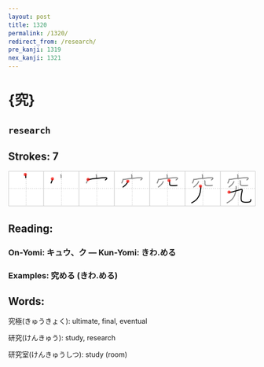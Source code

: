 ```yaml
---
layout: post
title: 1320
permalink: /1320/
redirect_from: /research/
pre_kanji: 1319
nex_kanji: 1321
---
```


# {究}

## `research`

## Strokes: 7

<div class="stroke"><img src="../images/E7A9B6.png" /></div>

## Reading:

### On-Yomi: キュウ、ク &mdash; Kun-Yomi: きわ.める

### Examples: 究める (きわ.める)

## Words:

究極(きゅうきょく): ultimate, final, eventual

研究(けんきゅう): study, research

研究室(けんきゅうしつ): study (room)
